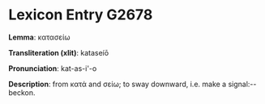 # Lexicon Entry G2678

**Lemma**: κατασείω

**Transliteration (xlit)**: kataseíō

**Pronunciation**: kat-as-i'-o

**Description**:
from κατά and σείω; to sway downward, i.e. make a signal:--beckon.
